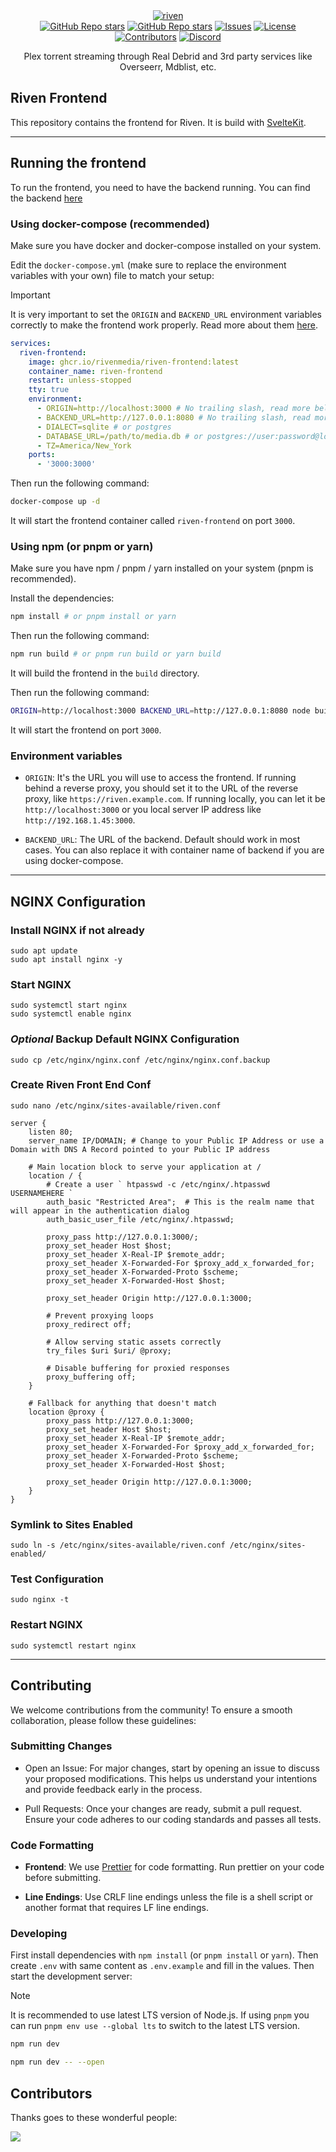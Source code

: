 <div align="center">
  <a href="https://github.com/rivenmedia/riven">
    <picture>
      <source media="(prefers-color-scheme: dark)" srcset="https://raw.githubusercontent.com/rivenmedia/riven/main/assets/iceberg-light.png">
      <img alt="riven" src="https://raw.githubusercontent.com/rivenmedia/riven/main/assets/iceberg-dark.png">
    </picture>
  </a>
</div>

<div align="center">
  <a href="https://github.com/rivenmedia/riven/stargazers"><img alt="GitHub Repo stars" src="https://img.shields.io/github/stars/rivenmedia/riven?label=Riven+Backend"></a>
    <a href="https://github.com/rivenmedia/riven-frontend/stargazers"><img alt="GitHub Repo stars" src="https://img.shields.io/github/stars/rivenmedia/riven-frontend?label=Riven+Frontend"></a>
  <a href="https://github.com/rivenmedia/riven/issues"><img alt="Issues" src="https://img.shields.io/github/issues/rivenmedia/riven-frontend" /></a>
  <a href="https://github.com/rivenmedia/riven/blob/main/LICENSE"><img alt="License" src="https://img.shields.io/github/license/rivenmedia/riven-frontend"></a>
  <a href="https://github.com/rivenmedia/riven/graphs/contributors-frontend"><img alt="Contributors" src="https://img.shields.io/github/contributors/rivenmedia/riven-frontend" /></a>
  <a href="https://discord.gg/wDgVdH8vNM"><img alt="Discord" src="https://img.shields.io/badge/Join%20discord-8A2BE2" /></a>
</div>

<div align="center">
  <p>Plex torrent streaming through Real Debrid and 3rd party services like Overseerr, Mdblist, etc.</p>
</div>

## Riven Frontend

This repository contains the frontend for Riven. It is build with [SvelteKit](https://kit.svelte.dev/).

---

## Running the frontend

To run the frontend, you need to have the backend running. You can find the backend [here](https://github.com/rivenmedia/riven)

### Using docker-compose (recommended)

Make sure you have docker and docker-compose installed on your system.

Edit the `docker-compose.yml` (make sure to replace the environment variables with your own) file to match your setup:

> [!IMPORTANT]  
> It is very important to set the `ORIGIN` and `BACKEND_URL` environment variables correctly to make the frontend work properly. Read more about them [here](#environment-variables).

```yml
services:
  riven-frontend:
    image: ghcr.io/rivenmedia/riven-frontend:latest
    container_name: riven-frontend
    restart: unless-stopped
    tty: true
    environment:
      - ORIGIN=http://localhost:3000 # No trailing slash, read more below
      - BACKEND_URL=http://127.0.0.1:8080 # No trailing slash, read more below
      - DIALECT=sqlite # or postgres
      - DATABASE_URL=/path/to/media.db # or postgres://user:password@localhost:5432/media
      - TZ=America/New_York
    ports:
      - '3000:3000'
```

Then run the following command:

```bash
docker-compose up -d
```

It will start the frontend container called `riven-frontend` on port `3000`.

### Using npm (or pnpm or yarn)

Make sure you have npm / pnpm / yarn installed on your system (pnpm is recommended).

Install the dependencies:

```bash
npm install # or pnpm install or yarn
```

Then run the following command:

```bash
npm run build # or pnpm run build or yarn build
```

It will build the frontend in the `build` directory.

Then run the following command:

```bash
ORIGIN=http://localhost:3000 BACKEND_URL=http://127.0.0.1:8080 node build
```

It will start the frontend on port `3000`.

### Environment variables

- `ORIGIN`: It's the URL you will use to access the frontend. If running behind a reverse proxy, you should set it to the URL of the reverse proxy, like `https://riven.example.com`. If running locally, you can let it be `http://localhost:3000` or you local server IP address like `http://192.168.1.45:3000`.

- `BACKEND_URL`: The URL of the backend. Default should work in most cases. You can also replace it with container name of backend if you are using docker-compose.

---
## NGINX Configuration

### Install NGINX if not already

```
sudo apt update
sudo apt install nginx -y
```
### Start NGINX

```
sudo systemctl start nginx
sudo systemctl enable nginx
```

### *Optional* Backup Default NGINX Configuration

```
sudo cp /etc/nginx/nginx.conf /etc/nginx/nginx.conf.backup
```

### Create Riven Front End Conf

```
sudo nano /etc/nginx/sites-available/riven.conf
```

```
server {
    listen 80;
    server_name IP/DOMAIN; # Change to your Public IP Address or use a Domain with DNS A Record pointed to your Public IP address

    # Main location block to serve your application at /
    location / {
        # Create a user ` htpasswd -c /etc/nginx/.htpasswd USERNAMEHERE `
        auth_basic "Restricted Area";  # This is the realm name that will appear in the authentication dialog
        auth_basic_user_file /etc/nginx/.htpasswd;
        
        proxy_pass http://127.0.0.1:3000/;
        proxy_set_header Host $host;
        proxy_set_header X-Real-IP $remote_addr;
        proxy_set_header X-Forwarded-For $proxy_add_x_forwarded_for;
        proxy_set_header X-Forwarded-Proto $scheme;
        proxy_set_header X-Forwarded-Host $host;
        
        proxy_set_header Origin http://127.0.0.1:3000;

        # Prevent proxying loops
        proxy_redirect off;

        # Allow serving static assets correctly
        try_files $uri $uri/ @proxy;

        # Disable buffering for proxied responses
        proxy_buffering off;
    }

    # Fallback for anything that doesn't match
    location @proxy {
        proxy_pass http://127.0.0.1:3000;
        proxy_set_header Host $host;
        proxy_set_header X-Real-IP $remote_addr;
        proxy_set_header X-Forwarded-For $proxy_add_x_forwarded_for;
        proxy_set_header X-Forwarded-Proto $scheme;
        proxy_set_header X-Forwarded-Host $host;
        
        proxy_set_header Origin http://127.0.0.1:3000;
    }
}
```

### Symlink to Sites Enabled

```
sudo ln -s /etc/nginx/sites-available/riven.conf /etc/nginx/sites-enabled/
```

### Test Configuration

```
sudo nginx -t
```

### Restart NGINX
```
sudo systemctl restart nginx
```

---

## Contributing

We welcome contributions from the community! To ensure a smooth collaboration, please follow these guidelines:

### Submitting Changes

- Open an Issue: For major changes, start by opening an issue to discuss your proposed modifications. This helps us understand your intentions and provide feedback early in the process.

- Pull Requests: Once your changes are ready, submit a pull request. Ensure your code adheres to our coding standards and passes all tests.

### Code Formatting

- **Frontend**: We use [Prettier](https://prettier.io/) for code formatting. Run prettier on your code before submitting.

- **Line Endings**: Use CRLF line endings unless the file is a shell script or another format that requires LF line endings.

### Developing

First install dependencies with `npm install` (or `pnpm install` or `yarn`). Then create `.env` with same content as `.env.example` and fill in the values. Then start the development server:

> [!NOTE]  
> It is recommended to use latest LTS version of Node.js. If using `pnpm` you can run `pnpm env use --global lts` to switch to the latest LTS version.

```bash
npm run dev

npm run dev -- --open
```

## Contributors

Thanks goes to these wonderful people:

<a href="https://github.com/rivenmedia/riven-frontend/graphs/contributors">
  <img src="https://contrib.rocks/image?repo=rivenmedia/riven-frontend" />
</a>

